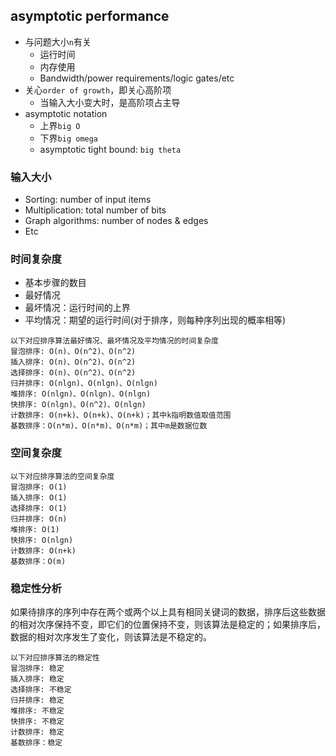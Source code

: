 ## asymptotic performance
- 与问题大小`n`有关
	- 运行时间
	- 内存使用
	- Bandwidth/power requirements/logic gates/etc
- 关心`order of growth`，即关心高阶项
	- 当输入大小变大时，是高阶项占主导
- asymptotic notation
	- 上界`big O`
	- 下界`big omega`
	- asymptotic tight bound: `big theta`

### 输入大小
- Sorting: number of input items
- Multiplication: total number of bits
- Graph algorithms: number of nodes & edges
- Etc

### 时间复杂度
- 基本步骤的数目
- 最好情况
- 最坏情况：运行时间的上界
- 平均情况：期望的运行时间(对于排序，则每种序列出现的概率相等)
```
以下对应排序算法最好情况、最坏情况及平均情况的时间复杂度
冒泡排序: O(n)、O(n^2)、O(n^2)
插入排序: O(n)、O(n^2)、O(n^2)
选择排序: O(n)、O(n^2)、O(n^2)
归并排序: O(nlgn)、O(nlgn)、O(nlgn)
堆排序: O(nlgn)、O(nlgn)、O(nlgn)
快排序: O(nlgn)、O(n^2)、O(nlgn)
计数排序: O(n+k)、O(n+k)、O(n+k)；其中k指明数值取值范围
基数排序：O(n*m)、O(n*m)、O(n*m)；其中m是数据位数
```

### 空间复杂度
```
以下对应排序算法的空间复杂度
冒泡排序: O(1) 
插入排序: O(1)
选择排序: O(1)
归并排序: O(n)
堆排序: O(1)
快排序: O(nlgn)
计数排序: O(n+k)
基数排序：O(m)
```

### 稳定性分析
如果待排序的序列中存在两个或两个以上具有相同关键词的数据，排序后这些数据的相对次序保持不变，即它们的位置保持不变，则该算法是稳定的；如果排序后，数据的相对次序发生了变化，则该算法是不稳定的。
```
以下对应排序算法的稳定性
冒泡排序: 稳定
插入排序: 稳定
选择排序: 不稳定
归并排序: 稳定
堆排序: 不稳定
快排序: 不稳定
计数排序: 稳定
基数排序：稳定
```
